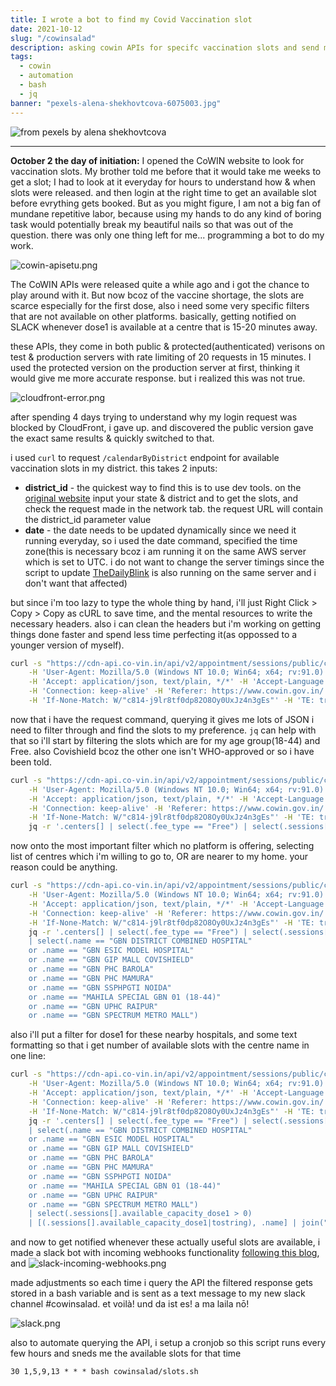 ```yaml
---
title: I wrote a bot to find my Covid Vaccination slot
date: 2021-10-12
slug: "/cowinsalad"
description: asking cowin APIs for specifc vaccination slots and send me details on Slack
tags:
  - cowin
  - automation
  - bash
  - jq
banner: "pexels-alena-shekhovtcova-6075003.jpg"
---
```


![from pexels by alena shekhovtcova](pexels-alena-shekhovtcova-6075003.jpg)

---
**October 2 the day of initiation:** I opened the CoWIN website to look for vaccination slots. My brother told me before that it would take me weeks to get a slot; I had to look at it everyday for hours to understand how & when slots were released. and then login at the right time to get an available slot before evrything gets booked. But as you might figure, I am not a big fan of mundane repetitive labor, because using my hands to do any kind of boring task would potentially break my beautiful nails so that was out of the question. there was only one thing left for me... programming a bot to do my work.

![cowin-apisetu.png](cowin-apisetu.png)

The CoWIN APIs were released quite a while ago and i got the chance to play around with it. But now bcoz of the vaccine shortage, the slots are scarce especially for the first dose, also i need some very specific filters that are not available on other platforms. basically, getting notified on SLACK whenever dose1 is available at a centre that is 15-20 minutes away. 

these APIs, they come in both public & protected(authenticated) verisons on test & production servers with rate limiting of 20 requests in 15 minutes. I used the protected version on the production server at first, thinking it would give me more accurate response. but i realized this was not true.

![cloudfront-error.png](cloudfront-error.png)

after spending 4 days trying to understand why my login request was blocked by CloudFront, i gave up. and discovered the public version gave the exact same results & quickly switched to that.

i used `curl` to request `/calendarByDistrict` endpoint for available vaccination slots in my district. this takes 2 inputs: 
- **district_id** - the quickest way to find this is to use dev tools. on the [original website](https://selfregistration.cowin.gov.in/) input your state & district and to get the slots, and check the request made in the network tab. the request URL will contain the district_id parameter value 
- **date** - the date needs to be updated dynamically since we need it running everyday, so i used the date command, specified the time zone(this is necessary bcoz i am running it on the same AWS server which is set to UTC. i do not want to change the server timings since the script to update [TheDailyBlink](https://thedailyblink.ml/) is also running on the same server and i don't want that affected)

but since i'm too lazy to type the whole thing by hand, i'll just Right Click > Copy > Copy as cURL to save time, and the mental resources to write the necessary headers. also i can clean the headers but i'm working on getting things done faster and spend less time perfecting it(as oppossed to a younger version of myself). 

```bash
curl -s "https://cdn-api.co-vin.in/api/v2/appointment/sessions/public/calendarByDistrict?district_id=650&date='"$(TZ="Asia/Kolkata" date '+%d-%m-%Y')"'" \
    -H 'User-Agent: Mozilla/5.0 (Windows NT 10.0; Win64; x64; rv:91.0) Gecko/20100101 Firefox/91.0' \
    -H 'Accept: application/json, text/plain, */*' -H 'Accept-Language: en-US,en;q=0.5' --compressed -H 'Origin: https://www.cowin.gov.in' \
    -H 'Connection: keep-alive' -H 'Referer: https://www.cowin.gov.in/' -H 'Sec-Fetch-Dest: empty' -H 'Sec-Fetch-Mode: cors' -H 'Sec-Fetch-Site: cross-site' \
    -H 'If-None-Match: W/"c814-j9lr8tf0dp82O8Oy0UxJz4n3gEs"' -H 'TE: trailers'
```

now that i have the request command, querying it gives me lots of JSON i need to filter through and find the slots to my preference. `jq` can help with that so i'll start by filtering the slots which are for my age group(18-44) and Free. also Covishield bcoz the other one isn't WHO-approved or so i have been told.

```bash {6}
curl -s "https://cdn-api.co-vin.in/api/v2/appointment/sessions/public/calendarByDistrict?district_id=650&date='"$(TZ="Asia/Kolkata" date '+%d-%m-%Y')"'" \
    -H 'User-Agent: Mozilla/5.0 (Windows NT 10.0; Win64; x64; rv:91.0) Gecko/20100101 Firefox/91.0' \
    -H 'Accept: application/json, text/plain, */*' -H 'Accept-Language: en-US,en;q=0.5' --compressed -H 'Origin: https://www.cowin.gov.in' \
    -H 'Connection: keep-alive' -H 'Referer: https://www.cowin.gov.in/' -H 'Sec-Fetch-Dest: empty' -H 'Sec-Fetch-Mode: cors' -H 'Sec-Fetch-Site: cross-site' \
    -H 'If-None-Match: W/"c814-j9lr8tf0dp82O8Oy0UxJz4n3gEs"' -H 'TE: trailers' | 
    jq -r '.centers[] | select(.fee_type == "Free") | select(.sessions[].min_age_limit == 18) | select(.sessions[].vaccine == "COVISHIELD") 
```

now onto the most important filter which no platform is offering, selecting list of centres which i'm willing to go to, OR are nearer to my home. your reason could be anything. 

```bash {7-15}
curl -s "https://cdn-api.co-vin.in/api/v2/appointment/sessions/public/calendarByDistrict?district_id=650&date='"$(TZ="Asia/Kolkata" date '+%d-%m-%Y')"'" \
    -H 'User-Agent: Mozilla/5.0 (Windows NT 10.0; Win64; x64; rv:91.0) Gecko/20100101 Firefox/91.0' \
    -H 'Accept: application/json, text/plain, */*' -H 'Accept-Language: en-US,en;q=0.5' --compressed -H 'Origin: https://www.cowin.gov.in' \
    -H 'Connection: keep-alive' -H 'Referer: https://www.cowin.gov.in/' -H 'Sec-Fetch-Dest: empty' -H 'Sec-Fetch-Mode: cors' -H 'Sec-Fetch-Site: cross-site' \
    -H 'If-None-Match: W/"c814-j9lr8tf0dp82O8Oy0UxJz4n3gEs"' -H 'TE: trailers' | 
    jq -r '.centers[] | select(.fee_type == "Free") | select(.sessions[].min_age_limit == 18) | select(.sessions[].vaccine == "COVISHIELD") 
    | select(.name == "GBN DISTRICT COMBINED HOSPITAL" 
    or .name == "GBN ESIC MODEL HOSPITAL" 
    or .name == "GBN GIP MALL COVISHIELD" 
    or .name == "GBN PHC BAROLA" 
    or .name == "GBN PHC MAMURA" 
    or .name == "GBN SSPHPGTI NOIDA" 
    or .name == "MAHILA SPECIAL GBN 01 (18-44)" 
    or .name == "GBN UPHC RAIPUR" 
    or .name == "GBN SPECTRUM METRO MALL")
```

also i'll put a filter for dose1 for these nearby hospitals, and some text formatting so that i get number of available slots with the centre name in one line:

```bash {16,17}
curl -s "https://cdn-api.co-vin.in/api/v2/appointment/sessions/public/calendarByDistrict?district_id=650&date='"$(TZ="Asia/Kolkata" date '+%d-%m-%Y')"'" \
    -H 'User-Agent: Mozilla/5.0 (Windows NT 10.0; Win64; x64; rv:91.0) Gecko/20100101 Firefox/91.0' \
    -H 'Accept: application/json, text/plain, */*' -H 'Accept-Language: en-US,en;q=0.5' --compressed -H 'Origin: https://www.cowin.gov.in' \
    -H 'Connection: keep-alive' -H 'Referer: https://www.cowin.gov.in/' -H 'Sec-Fetch-Dest: empty' -H 'Sec-Fetch-Mode: cors' -H 'Sec-Fetch-Site: cross-site' \
    -H 'If-None-Match: W/"c814-j9lr8tf0dp82O8Oy0UxJz4n3gEs"' -H 'TE: trailers' | 
    jq -r '.centers[] | select(.fee_type == "Free") | select(.sessions[].min_age_limit == 18) | select(.sessions[].vaccine == "COVISHIELD") 
    | select(.name == "GBN DISTRICT COMBINED HOSPITAL" 
    or .name == "GBN ESIC MODEL HOSPITAL" 
    or .name == "GBN GIP MALL COVISHIELD" 
    or .name == "GBN PHC BAROLA" 
    or .name == "GBN PHC MAMURA" 
    or .name == "GBN SSPHPGTI NOIDA" 
    or .name == "MAHILA SPECIAL GBN 01 (18-44)" 
    or .name == "GBN UPHC RAIPUR" 
    or .name == "GBN SPECTRUM METRO MALL") 
    | select(.sessions[].available_capacity_dose1 > 0) 
    | [(.sessions[].available_capacity_dose1|tostring), .name] | join(" ")' | sort -u)
```

and now to get notified whenever these actually useful slots are available, i made a slack bot with incoming webhooks functionality [following this blog](https://www.cloudsavvyit.com/289/how-to-send-a-message-to-slack-from-a-bash-script/), and
![slack-incoming-webhooks.png](slack-incoming-webhooks.png)

made adjustments so each time i query the API the filtered response gets stored in a bash variable and is sent as a text message to my new slack channel #cowinsalad. et voilà! und da ist es! a ma laila nō!

![slack.png](slack.png)

also to automate querying the API, i setup a cronjob so this script runs every few hours and sneds me the available slots for that time
```
30 1,5,9,13 * * * bash cowinsalad/slots.sh
``` 
